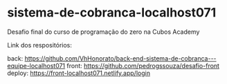 # sistema-de-cobranca-localhost071
Desafio final do curso de programação do zero na Cubos Academy




Link dos respositórios:

back: https://github.com/VhHonorato/back-end-sistema-de-cobranca---equipe-localhost071
front: https://github.com/pedrogssouza/desafio-front
deploy: https://front-localhost071.netlify.app/login
